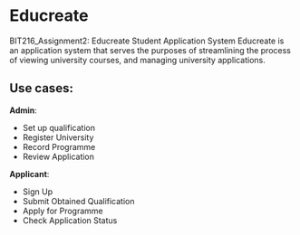 # Educreate
BIT216_Assignment2: Educreate Student Application System
Educreate is an application system that serves the purposes of streamlining the process of viewing university courses, and managing university applications. 
## Use cases:
**Admin**:
- Set up qualification 
- Register University 
- Record Programme
- Review Application

**Applicant**:
- Sign Up 
- Submit Obtained Qualification
- Apply for Programme
- Check Application Status
